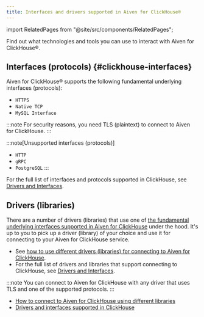 ```yaml
---
title: Interfaces and drivers supported in Aiven for ClickHouse®
---
```


import RelatedPages from "@site/src/components/RelatedPages";

Find out what technologies and tools you can use to interact with Aiven for ClickHouse®.

## Interfaces (protocols) {#clickhouse-interfaces}

Aiven for ClickHouse® supports the following fundamental underlying
interfaces (protocols):

-   `HTTPS`
-   `Native TCP`
-   `MySQL Interface`

:::note
For security reasons, you need TLS (plaintext) to connect to Aiven for
ClickHouse.
:::

:::note[Unsupported interfaces (protocols)]
-   `HTTP`
-   `gRPC`
-   `PostgreSQL`
:::

For the full list of interfaces and protocols supported in ClickHouse,
see [Drivers and
Interfaces](https://clickhouse.com/docs/en/interfaces/overview).

## Drivers (libraries)

There are a number of drivers (libraries) that use one of
[the fundamental underlying interfaces supported in Aiven for ClickHouse](/docs/products/clickhouse/reference/supported-interfaces-drivers#clickhouse-interfaces) under the hood. It's up to you to pick up a driver
(library) of your choice and use it for connecting to your Aiven for
ClickHouse service.

-   See
    [how to use different drivers (libraries) for connecting to Aiven for ClickHouse](/docs/products/clickhouse/howto/list-connect-to-service).
-   For the full list of drivers and libraries that support connecting
    to ClickHouse, see [Drivers and
    Interfaces](https://clickhouse.com/docs/en/interfaces/overview).

:::note
You can connect to Aiven for ClickHouse with any driver that uses TLS
and one of the supported protocols.
:::

<RelatedPages/>

-   [How to connect to Aiven for ClickHouse using different libraries](/docs/products/clickhouse/howto/list-connect-to-service)
-   [Drivers and interfaces supported in
    ClickHouse](https://clickhouse.com/docs/en/interfaces/overview)
